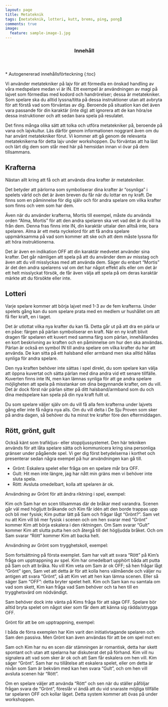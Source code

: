 ```yaml
---
layout: page
title: Metateknik
tags: [metateknik, lotteri, kutt, brems, ping, pong]
comments: true
image:
  feature: sample-image-1.jpg
---
```


<section id="table-of-contents" class="toc">
  <header>
    <h3>Innehåll</h3>
  </header>
<div id="drawer" markdown="1">
*  Autogenererad innehållsförteckning
{:toc}
</div>
</section><!-- /#table-of-contents -->

Vi använder metatekniker på lajv för att förmedla en önskad handling av våra medspelare medan vi är IN. Ett exempel är användningen av magi på lajvet som förmedlas med kodord och handrörelser; dessa är metatekniker. Som spelare ska du alltid lyssna/titta på dessa instruktioner utan att avbryta för att förstå vad som förväntas av dig. Beroende på situation kan det även vara passande för din karaktär (inte dig) att ignorera att de kan höra/se dessa instruktioner och att sedan bara spela på resulatet.

Det finns många olika sätt att tolka och utföra metatekniker på, beroende på vana och lajvkultur. Läs därför genom informationen noggrant även om du har använt metatekniker förut. Vi kommer att gå genom de relevanta metateknikerna för detta lajv under workshoppen. Du förväntas att ha läst och lärt dig dem som står med här på hemsidan innan vi övar på dem tillsammans.

## Krafterna

Nästan allt kring att få och att använda dina krafter är metatekniker. 

Det betyder att  pärlorna som symboliserar dina krafter är “osynliga” i spelets värld och det är även breven du får när du lottar en ny kraft. De finns som en påminnelse för dig själv och för andra spelare om vilka krafter som finns och vem som har dem.

Även när du använder krafterna, Mortis till exempel, måste du använda orden “Alma, Mortis” för att den andra spelaren ska vet vad det är du vill ha från dem. Denna fras finns inte IN, din karaktär uttalar den alltså inte, bara spelaren. Alma är ett meta nyckelord för att få andra spelare uppmärksamma på vad som kommer att ske och att dem måste lyssna för att höra instruktionerna. 

Det är även en indikation OFF att din karaktär medvetet använder sina krafter. Det går nämligen att spela på att du använder dem av misstag och även att du vill misslyckas med att använda dem. Säger du enbart “Mortis” är det den andra spelarens val om det har något effekt alls eller om det är ett helt misslyckat försök, de får även välja att spela på om deras karaktär märkte att du försökte eller inte. 

## Lotteri

Varje spelare kommer att börja lajvet med 1-3 av de fem krafterna. Under spelets gång kan du som spelare prata med en medlem ur hushållet om att få fler kraft, en i taget. 

Det är utlottat vilka nya krafter du kan få. Detta går ut på att dra en pärla ur en påse: färgen på pärlan symboliserar en kraft. När en ny kraft blivit dragen får spelaren ett kuvert med samma färg som pärlan, innehållandes en kort beskrivning av kraften och en påminnelse om hur den ska användas. Pärlan är också en symbol IN till andra spelare om vilka krafter du har att använda. De kan sitta på ett halsband eller armband men ska alltid hållas synliga för andra spelare. 

Den nya kraften behöver inte sättas i spel direkt, du som spelare kan välja att öppna kuvertat och sätta pärlan med dina andra vid ett senare tillfälle. Kuverten finns inte IN, men kan lämnas synliga för att ge andra spelare möjligheten att spela på misstankar om dina begynnande krafter, om du vill. Det är dock först när pärlan sitter på ditt halsband/armband som du och dina medspelare kan spela på din nya kraft fullt ut.

Du som spelare väljer själv om du vill få alla fem krafterna under lajvets gång eller inte få några nya alls. Om du vill delta i De Sju Proven som sker på andra dagen, så behöver du ha minst tre krafter före den eftermiddagen.

## Rött, grönt, gult

Också känt som trafikljus- eller stoppljussystemet. Den här tekniken används för att låta spelare sätta och kommunicera kring sina personliga gränser under pågående spel. Vi ger dig först betydelserna i korthet och presenterar sedan några exempel på hur användningen kan gå till.

- Grönt: Eskalera spelet eller fråga om en spelare mår bra OFF.
- Gult:	Hit men inte längre, jag har nått min gräns men vi behöver inte sluta spela.
- Rött: Avsluta omedelbart, kolla att spelaren är ok.

Användning av Grönt för att ändra riktning i spel, exempel:

Kim och Sam har en scen tillsammas där de bråkar med varandra. Scenen går väl med högljutt bråkande och Kim får idén att den borde trappas upp och bli mer fysisk; Kim puttar lätt på Sam och frågar lågt “Grönt?”. Sam vet nu att Kim vill bli mer fysisk i scenen och om hen svarar med “Grönt” kommer Kim att börja eskalera i den riktningen. Om Sam svarar “Gult” kommer Kim att slutta putta hen och återgå till det högljudda bråket. Och om Sam svarar “Rött” kommer Kim att backa helt. 

Användning av Grönt som trygghetskoll, exempel:

Som fortsättning på första exemplet. Sam har valt att svara “Rött” på Kim’s fråga om upptrappning av spel. Kim har omedelbart upphört båda att putta på Sam och att bråka. Nu vill Kim veta om Sam är ok OFF; så hen frågar lågt “Grönt” igen, Sam vet att detta är för att kolla hens välmående och väljer nu antigen att svara “Grönt”, så att Kim vet att hen kan lämna scenen. Eller så säger Sam “OFF”: detta bryter spelet helt. Kim och Sam kan nu samtala om vad som skett, Kim kan fråga vad Sam behöver och ta hen till en trygghetsvärd om nödvändigt.

Sam behöver dock inte vänta på Kims fråga för att säga OFF. Spelare bör alltid bryta spelet om något sker som får dem att känna sig rädda/otrygga OFF. 

Grönt för att be om upptrappning, exempel:

I båda de förra exemplen har Kim varit den initiativtagande spelaren och Sam den passiva. Men Grönt kan även användas för att be om spel mot en:

Sam och Kim har nu en scen där stämningen är romantisk, detta har skett spontant och utan att spelarna har diskuterat det på förhand. Kim vill nu signalera att vad som sker är ok och att Sam får eskalera om hen vill. Kim säger “Grönt”. Sam har nu tillåtelse att eskalera spelet, eller om detta är nivån som Sam är bekväm med kan hen svara “Gult”, och om hen vill avsluta scenen här “Rött”.

Om en spelare väljer att använda “Rött” och sen när du ställer påföljar frågan svara de “Grönt”, föreslår vi ändå att du vid snaraste möjliga tillfälle tar spelaren OFF och kollar läget. Detta system kommer att övas på under workshoppen.
